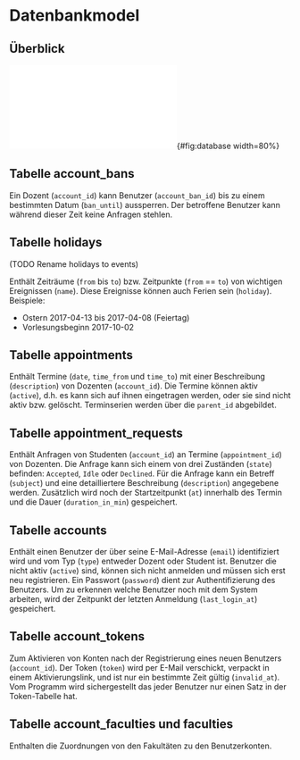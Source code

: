 # Datenbankmodel

## Überblick

![Datenbankmodel von schiv (Erstellt mit
mysql-workbench)](../images/database.pdf){#fig:database width=80%}

## Tabelle account_bans

Ein Dozent (`account_id`) kann Benutzer (`account_ban_id`) bis zu einem
bestimmten Datum (`ban_until`) aussperren. Der betroffene Benutzer kann während
dieser Zeit keine Anfragen stehlen.

## Tabelle holidays

(TODO Rename holidays to events)

Enthält Zeiträume (`from` bis `to`) bzw. Zeitpunkte (`from` == `to`) von
wichtigen Ereignissen (`name`). Diese Ereignisse können auch Ferien sein
(`holiday`). Beispiele:

- Ostern 2017-04-13 bis 2017-04-08 (Feiertag)
- Vorlesungsbeginn 2017-10-02 

## Tabelle appointments

Enthält Termine (`date`, `time_from` und `time_to`) mit einer Beschreibung
(`description`) von Dozenten (`account_id`). Die Termine können aktiv
(`active`), d.h. es kann sich auf ihnen eingetragen werden, oder sie sind nicht
aktiv bzw. gelöscht. Terminserien werden über die `parent_id` abgebildet.

## Tabelle appointment_requests

Enthält Anfragen von Studenten (`account_id`) an Termine (`appointment_id`) von
Dozenten. Die Anfrage kann sich einem von drei Zuständen (`state`) befinden:
`Accepted`, `Idle` oder `Declined`. Für die Anfrage kann ein Betreff (`subject`)
und eine detailliertere Beschreibung (`description`) angegebene werden.
Zusätzlich wird noch der Startzeitpunkt (`at`) innerhalb des Termin und die
Dauer (`duration_in_min`) gespeichert.

## Tabelle accounts

Enthält einen Benutzer der über seine E-Mail-Adresse (`email`) identifiziert
wird und vom Typ (`type`) entweder Dozent oder Student ist. Benutzer die nicht
aktiv (`active`) sind, können sich nicht anmelden und müssen sich erst neu
registrieren. Ein Passwort (`password`) dient zur Authentifizierung des
Benutzers. Um zu erkennen welche Benutzer noch mit dem System arbeiten, wird der
Zeitpunkt der letzten Anmeldung (`last_login_at`) gespeichert.

## Tabelle account_tokens

Zum Aktivieren von Konten nach der Registrierung eines neuen Benutzers
(`account_id`). Der Token (`token`) wird per E-Mail verschickt, verpackt in
einem Aktivierungslink, und ist nur ein bestimmte Zeit gültig (`invalid_at`).
Vom Programm wird sichergestellt das jeder Benutzer nur einen Satz in der
Token-Tabelle hat.

## Tabelle account_faculties und faculties

Enthalten die Zuordnungen von den Fakultäten zu den Benutzerkonten. 
